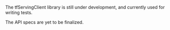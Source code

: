 The tfServingClient library is still under development, and currently used for writing tests.

The API specs are yet to be finalized.